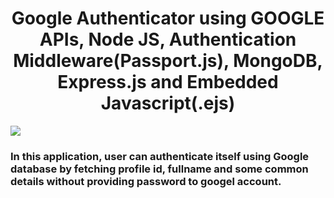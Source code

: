 <h1 align=center>Google Authenticator using GOOGLE APIs, Node JS, Authentication Middleware(Passport.js), MongoDB, Express.js and Embedded Javascript(.ejs)</h1>
<img src="https://github.com/Ranshiv/Google-Authentication-using-Node-JS-MongDB-Google-APIs-and-Google-Cloud/assets/126970975/a4516e8c-837e-4efd-89ea-2fb57b15173c">
<h3>In this application, user can authenticate itself using Google database by fetching profile id, fullname and some common details without providing password to googel account. </h3>
